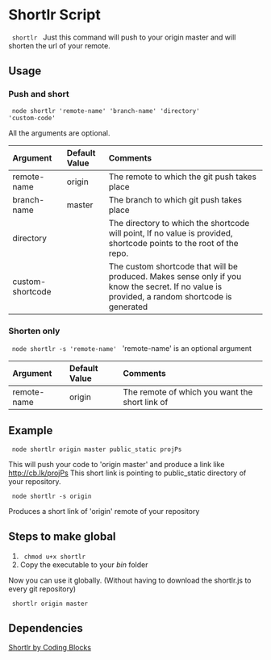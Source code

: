 # Shortlr Script

<code> shortlr </code>
Just this command will push to your origin master and will shorten the url of your remote.

## Usage

### Push and short

<code> node shortlr 'remote-name' 'branch-name' 'directory' 'custom-code' </code>

All the arguments are optional.

| Argument | Default Value | Comments |
| :--- | :--- | :--- |
| remote-name | origin | The remote to which the git push takes place |
| branch-name | master| The branch to which git push takes place |
| directory |  | The directory to which the shortcode will point, If no value is provided, shortcode points to the root of the repo. |
| custom-shortcode |  | The custom shortcode that will be produced. Makes sense only if you know the secret. If no value is provided, a random shortcode is generated |

### Shorten only
<code> node shortlr -s 'remote-name' </code>
'remote-name' is an optional argument

| Argument | Default Value | Comments |
| :--- | :--- | :--- |
| remote-name | origin | The remote of which you want the short link of |

## Example

<code> node shortlr origin master public_static projPs </code>

This will push your code to 'origin master' and produce a link like http://cb.lk/projPs
This short link is pointing to public_static directory of your repository.

<code> node shortlr -s origin </code>

Produces a short link of 'origin' remote of your repository

## Steps to make global

1. <code> chmod u+x shortlr </code>
2. Copy the executable to your <i>bin</i> folder

Now you can use it globally. (Without having to download the shortlr.js to every git repository)

<code> shortlr origin master </code>

## Dependencies

[Shortlr by Coding Blocks](https://github.com/coding-blocks/shortlr)
